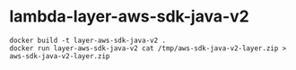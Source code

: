 # lambda-layer-aws-sdk-java-v2

```
docker build -t layer-aws-sdk-java-v2 .
docker run layer-aws-sdk-java-v2 cat /tmp/aws-sdk-java-v2-layer.zip > aws-sdk-java-v2-layer.zip
```